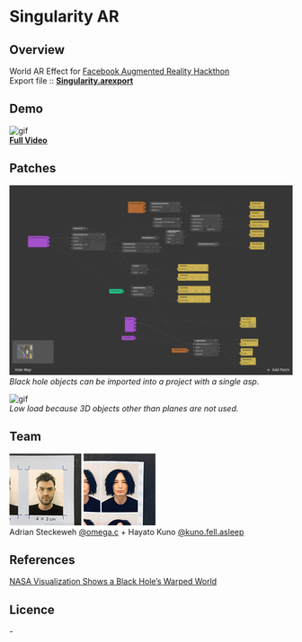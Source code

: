# Singularity AR

## Overview
World AR Effect for [Facebook Augmented Reality Hackthon](https://fbar1.devpost.com/)    
Export file :: **[Singularity.arexport](https://github.com/kunofellasleep/Singularity/raw/master/Singularity.arexport)**

## Demo
![gif](./images/demo.gif)  
**[Full Video](https://www.test.com/)**
<!-- 
* The glowing disk around the singlarity is called the accetion disk.
* The part below and above the singularity the part of the disk behind the black hole.  
* Because of the immense gravity of the singularity, the light gets bent and shows an image of the disk on top and bottom.  
* The gravitinal lens effect bends the light of the background around the singularity, creating a second image of objects.
* The wavelength of the light gets shortened the closer you get, shifting the color of the accetion disk from red to blue.
* Time also slows down the closer you are to the singularity.  
* The bright area on the left of the accretion disk is due to the relativistic Doppler effect.  
* The part moving towards the viewer is brighter than the part moving away.  
-->

## Patches  

![patches](./images/patches.png)  
_Black hole objects can be imported into a project with a single asp._ 

![gif](./images/demo2.gif)  
_Low load because 3D objects other than planes are not used._

## Team
![omega](./images/omega.png) ![kuno](./images/kuno.png)  
Adrian Steckeweh [@omega.c](https://www.instagram.com/omega.c/) + Hayato Kuno [@kuno.fell.asleep](https://www.instagram.com/kuno.fell.asleep/)  

## References
[NASA Visualization Shows a Black Hole’s Warped World](https://www.nasa.gov/feature/goddard/2019/nasa-visualization-shows-a-black-hole-s-warped-world) 

## Licence 
_-_
